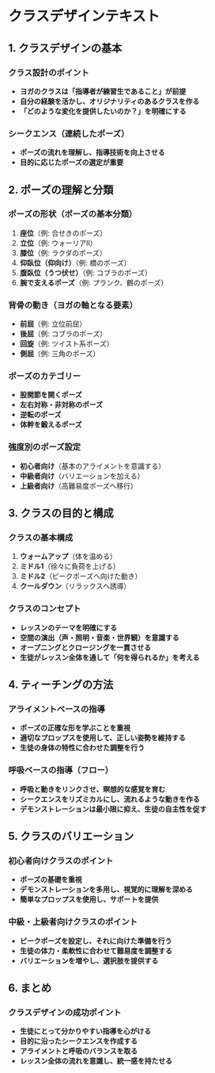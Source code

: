 # クラスデザインテキスト

## 1. クラスデザインの基本

### クラス設計のポイント
- **ヨガのクラスは「指導者が練習生であること」が前提**
- **自分の経験を活かし、オリジナリティのあるクラスを作る**
- **「どのような変化を提供したいのか？」を明確にする**

### シークエンス（連続したポーズ）
- **ポーズの流れを理解し、指導技術を向上させる**
- **目的に応じたポーズの選定が重要**

## 2. ポーズの理解と分類

### ポーズの形状（ポーズの基本分類）
1. **座位**（例: 合せきのポーズ）
2. **立位**（例: ウォーリアⅡ）
3. **膝位**（例: ラクダのポーズ）
4. **仰臥位（仰向け）**（例: 橋のポーズ）
5. **腹臥位（うつ伏せ）**（例: コブラのポーズ）
6. **腕で支えるポーズ**（例: プランク、鶴のポーズ）

### 背骨の動き（ヨガの軸となる要素）
- **前屈**（例: 立位前屈）
- **後屈**（例: コブラのポーズ）
- **回旋**（例: ツイスト系ポーズ）
- **側屈**（例: 三角のポーズ）

### ポーズのカテゴリー
- **股関節を開くポーズ**
- **左右対称・非対称のポーズ**
- **逆転のポーズ**
- **体幹を鍛えるポーズ**

### 強度別のポーズ設定
- **初心者向け**（基本のアライメントを意識する）
- **中級者向け**（バリエーションを加える）
- **上級者向け**（高難易度ポーズへ移行）

## 3. クラスの目的と構成

### クラスの基本構成
1. **ウォームアップ**（体を温める）
2. **ミドル1**（徐々に負荷を上げる）
3. **ミドル2**（ピークポーズへ向けた動き）
4. **クールダウン**（リラックスへ誘導）

### クラスのコンセプト
- **レッスンのテーマを明確にする**
- **空間の演出（声・照明・音楽・世界観）を意識する**
- **オープニングとクロージングを一貫させる**
- **生徒がレッスン全体を通して「何を得られるか」を考える**

## 4. ティーチングの方法

### アライメントベースの指導
- **ポーズの正確な形を学ぶことを重視**
- **適切なプロップスを使用して、正しい姿勢を維持する**
- **生徒の身体の特性に合わせた調整を行う**

### 呼吸ベースの指導（フロー）
- **呼吸と動きをリンクさせ、瞑想的な感覚を育む**
- **シークエンスをリズミカルにし、流れるような動きを作る**
- **デモンストレーションは最小限に抑え、生徒の自主性を促す**

## 5. クラスのバリエーション

### 初心者向けクラスのポイント
- **ポーズの基礎を重視**
- **デモンストレーションを多用し、視覚的に理解を深める**
- **簡単なプロップスを使用し、サポートを提供**

### 中級・上級者向けクラスのポイント
- **ピークポーズを設定し、それに向けた準備を行う**
- **生徒の体力・柔軟性に合わせて難易度を調整する**
- **バリエーションを増やし、選択肢を提供する**

## 6. まとめ

### クラスデザインの成功ポイント
- **生徒にとって分かりやすい指導を心がける**
- **目的に沿ったシークエンスを作成する**
- **アライメントと呼吸のバランスを取る**
- **レッスン全体の流れを意識し、統一感を持たせる**
